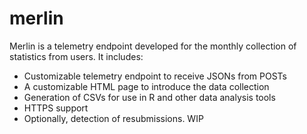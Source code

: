 # merlin
Merlin is a telemetry endpoint developed for the monthly collection of statistics from users.
It includes:
 - Customizable telemetry endpoint to receive JSONs from POSTs
 - A customizable HTML page to introduce the data collection
 - Generation of CSVs for use in R and other data analysis tools
 - HTTPS support
 - Optionally, detection of resubmissions.
WIP
